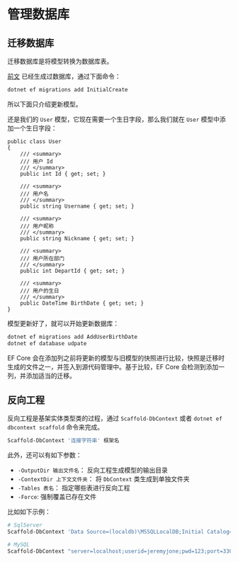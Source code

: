 # 管理数据库

## 迁移数据库

迁移数据库是将模型转换为数据库表。

[前文](./index.html#创建数据库) 已经生成过数据库，通过下面命令：

```sh
dotnet ef migrations add InitialCreate
```

所以下面只介绍更新模型。

还是我们的 `User` 模型，它现在需要一个生日字段，那么我们就在 `User` 模型中添加一个生日字段：

```csharp{23-26}
public class User
{
    /// <summary>
    /// 用户 Id
    /// </summary>
    public int Id { get; set; }

    /// <summary>
    /// 用户名
    /// </summary>
    public string Username { get; set; }

    /// <summary>
    /// 用户昵称
    /// </summary>
    public string Nickname { get; set; }

    /// <summary>
    /// 用户所在部门
    /// </summary>
    public int DepartId { get; set; }

    /// <summary>
    /// 用户的生日
    /// </summary>
    public DateTime BirthDate { get; set; }
}
```

模型更新好了，就可以开始更新数据库：

```sh
dotnet ef migrations add AddUserBirthDate
dotnet ef database udpate
```

EF Core 会在添加列之前将更新的模型与旧模型的快照进行比较，快照是迁移时生成的文件之一，并签入到源代码管理中。基于比较，EF Core 会检测到添加一列，并添加适当的迁移。

## 反向工程

反向工程是基架实体类型类的过程，通过 `Scaffold-DbContext` 或者 `dotnet ef dbcontext scaffold` 命令来完成。

```powershell
Scaffold-DbContext '连接字符串' 框架名
```

此外，还可以有如下参数：

- `-OutputDir 输出文件名`： 反向工程生成模型的输出目录
- `-ContextDir 上下文文件夹`： 将 `DbContext` 类生成到单独文件夹
- `-Tables 表名`： 指定哪些表进行反向工程
- `-Force`: 强制覆盖已存在文件

比如如下示例：

```powershell
# SqlServer
Scaffold-DbContext 'Data Source=(localdb)\MSSQLLocalDB;Initial Catalog=Chinook' Microsoft.EntityFrameworkCore.SqlServer

# MySQL
Scaffold-DbContext "server=localhost;userid=jeremyjone;pwd=123;port=3306;database=db1;" Pomelo.EntityFrameworkCore.MySql -OutputDir Models -Force
```

